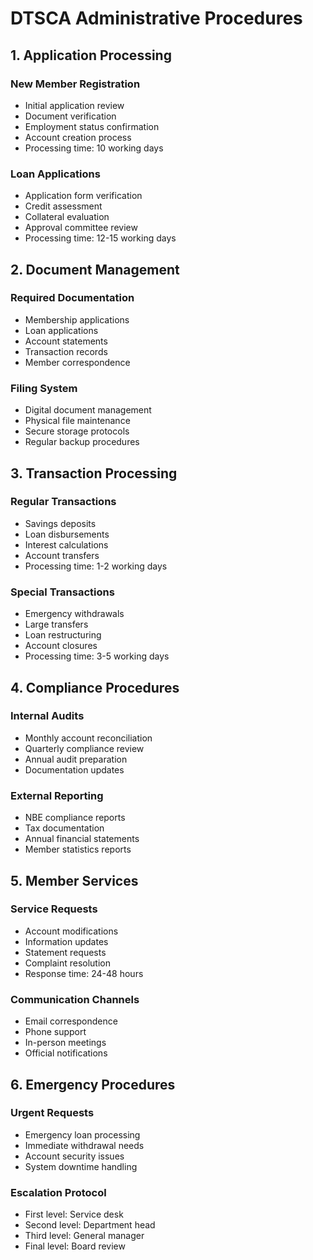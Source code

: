 # DTSCA Administrative Procedures

## 1. Application Processing

### New Member Registration
- Initial application review
- Document verification
- Employment status confirmation
- Account creation process
- Processing time: 10 working days

### Loan Applications
- Application form verification
- Credit assessment
- Collateral evaluation
- Approval committee review
- Processing time: 12-15 working days

## 2. Document Management

### Required Documentation
- Membership applications
- Loan applications
- Account statements
- Transaction records
- Member correspondence

### Filing System
- Digital document management
- Physical file maintenance
- Secure storage protocols
- Regular backup procedures

## 3. Transaction Processing

### Regular Transactions
- Savings deposits
- Loan disbursements
- Interest calculations
- Account transfers
- Processing time: 1-2 working days

### Special Transactions
- Emergency withdrawals
- Large transfers
- Loan restructuring
- Account closures
- Processing time: 3-5 working days

## 4. Compliance Procedures

### Internal Audits
- Monthly account reconciliation
- Quarterly compliance review
- Annual audit preparation
- Documentation updates

### External Reporting
- NBE compliance reports
- Tax documentation
- Annual financial statements
- Member statistics reports

## 5. Member Services

### Service Requests
- Account modifications
- Information updates
- Statement requests
- Complaint resolution
- Response time: 24-48 hours

### Communication Channels
- Email correspondence
- Phone support
- In-person meetings
- Official notifications

## 6. Emergency Procedures

### Urgent Requests
- Emergency loan processing
- Immediate withdrawal needs
- Account security issues
- System downtime handling

### Escalation Protocol
- First level: Service desk
- Second level: Department head
- Third level: General manager
- Final level: Board review 